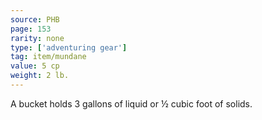 ```yaml
---
source: PHB
page: 153
rarity: none
type: ['adventuring gear']
tag: item/mundane
value: 5 cp
weight: 2 lb.
---
```


A bucket holds 3 gallons of liquid or ½ cubic foot of solids.

